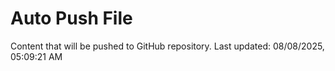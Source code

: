 # Auto Push File

Content that will be pushed to GitHub repository.
Last updated: 08/08/2025, 05:09:21 AM